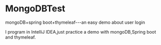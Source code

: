 # MongoDBTest
mongoDB+spring boot+thymeleaf---an easy demo about user login 

I program in IntelliJ IDEA,just practice a demo with mongoDB,Spring boot and thymeleaf.





